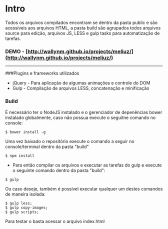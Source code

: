 # Intro
Todos os arquivos compilados encontram se dentro da pasta public e são acessíveis aos arquivos HTML, a pasta build são agrupados todos arquivos source para edição, arquivos JS, LESS e gulp tasks para automatização de tarefas.

### DEMO - [http://wallynm.github.io/projects/meliuz/](http://wallynm.github.io/projects/meliuz/)

---


###Plugins e frameworks utilizados
- jQuery - Para aplicação de algumas animações e controle do DOM
- Gulp - Compilação de arquivos LESS, concatenação e minificação


### Build
É necessário ter o NodeJS instalado e o gerenciador de depenências bower instalado globalmente, caso não possua execute o seguitne comando no console:
```
$ bower install -g
```

Uma vez baixado o repositório execute o comando a seguir no console/terminal dentro da pasta "build"
```
$ npm install
```

- Para então compilar os arquivos e executar as tarefas do gulp e execute o seguinte comando dentro da pasta "build":
``` 
$ gulp
```

Ou caso deseje, também é possível executar qualquer um destes comandos de maneira isolada:
``` 
$ gulp less;
$ gulp copy-images;
$ gulp scripts;
```

Para testar o basta acessar o arquivo index.html
